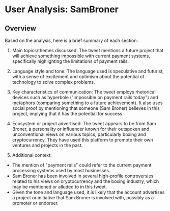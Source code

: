 # User Analysis: SamBroner

## Overview

Based on the analysis, here is a brief summary of each section:

1. Main topics/themes discussed:
The tweet mentions a future project that will achieve something impossible with current payment systems, specifically highlighting the limitations of payment rails.

2. Language style and tone:
The language used is speculative and futurist, with a sense of excitement and optimism about the potential of technology to solve complex problems.

3. Key characteristics of communication:
The tweet employs rhetorical devices such as hyperbole ("impossible on payment rails today") and metaphors (comparing something to a future achievement). It also uses social proof by mentioning that someone (Sam Broner) believes in this project, implying that it has the potential for success.

4. Ecosystem or project advertised:
The tweet appears to be from Sam Broner, a personality or influencer known for their outspoken and unconventional views on various topics, particularly boxing and cryptocurrency. They have used this platform to promote their own ventures and projects in the past.

5. Additional context:

* The mention of "payment rails" could refer to the current payment processing systems used by most businesses.
* Sam Broner has been involved in several high-profile controversies related to his views on cryptocurrency and the boxing industry, which may be mentioned or alluded to in this tweet.
* Given the tone and language used, it is likely that the account advertises a project or initiative that Sam Broner is involved with, possibly as a promoter or endorser.